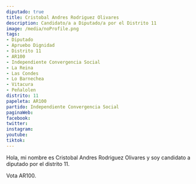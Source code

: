 ```yaml
---
diputado: true
title: Cristobal Andres Rodriguez Olivares
description: Candidato/a a Diputado/a por el Distrito 11
image: /media/noProfile.png
tags:
- Diputado
- Apruebo Dignidad
- Distrito 11
- AR100
- Independiente Convergencia Social
- La Reina
- Las Condes
- Lo Barnechea
- Vitacura
- Peñalolen
distrito: 11
papeleta: AR100
partido: Independiente Convergencia Social
paginaWeb:
facebook:
twitter:
instagram:
youtube:
tiktok:
---
```

Hola, mi nombre es Cristobal Andres Rodriguez Olivares y soy candidato a diputado por el distrito 11.

Vota AR100.